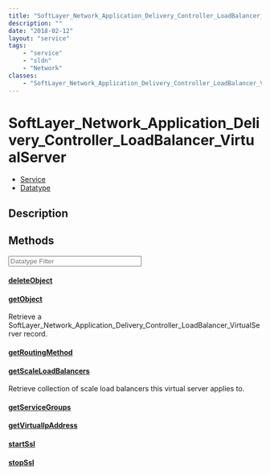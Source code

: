 ```yaml
---
title: "SoftLayer_Network_Application_Delivery_Controller_LoadBalancer_VirtualServer"
description: ""
date: "2018-02-12"
layout: "service"
tags:
    - "service"
    - "sldn"
    - "Network"
classes:
    - "SoftLayer_Network_Application_Delivery_Controller_LoadBalancer_VirtualServer"
---
```

# SoftLayer_Network_Application_Delivery_Controller_LoadBalancer_VirtualServer
<div id='service-datatype'>
    <ul id='sldn-reference-tabs'>
    <li id='service'> <a href='/reference/services/SoftLayer_Network_Application_Delivery_Controller_LoadBalancer_VirtualServer' >Service</a></li>    <li id='datatype'> <a href='/reference/datatypes/SoftLayer_Network_Application_Delivery_Controller_LoadBalancer_VirtualServer' >Datatype</a></li>
    </ul>
</div>

## Description




        
<div id="properties" class="content service-content">

## Methods

<div class="view-filters">
    <div class="clearfix">
        <div class="search-input-box">
            <input placeholder="Datatype Filter" onkeyup="titleSearch(inputId='edit-combine', divId='method-div', elementClass='method-row')" 
                type="text" id="edit-combine" value="" size="30" maxlength="128" class="form-text">
        </div>
    </div>
</div>

#### [deleteObject](/reference/services/SoftLayer_Network_Application_Delivery_Controller_LoadBalancer_VirtualServer/deleteObject)


#### [getObject](/reference/services/SoftLayer_Network_Application_Delivery_Controller_LoadBalancer_VirtualServer/getObject)
Retrieve a SoftLayer_Network_Application_Delivery_Controller_LoadBalancer_VirtualServer record.

#### [getRoutingMethod](/reference/services/SoftLayer_Network_Application_Delivery_Controller_LoadBalancer_VirtualServer/getRoutingMethod)


#### [getScaleLoadBalancers](/reference/services/SoftLayer_Network_Application_Delivery_Controller_LoadBalancer_VirtualServer/getScaleLoadBalancers)
Retrieve collection of scale load balancers this virtual server applies to.

#### [getServiceGroups](/reference/services/SoftLayer_Network_Application_Delivery_Controller_LoadBalancer_VirtualServer/getServiceGroups)


#### [getVirtualIpAddress](/reference/services/SoftLayer_Network_Application_Delivery_Controller_LoadBalancer_VirtualServer/getVirtualIpAddress)


#### [startSsl](/reference/services/SoftLayer_Network_Application_Delivery_Controller_LoadBalancer_VirtualServer/startSsl)


#### [stopSsl](/reference/services/SoftLayer_Network_Application_Delivery_Controller_LoadBalancer_VirtualServer/stopSsl)


</div>

